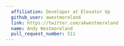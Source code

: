 ```yaml
---
  affiliation: Developer at Elevator Up
  github_user: awestmoreland
  link: https://twitter.com/akwestmoreland
  name: Andy Westmoreland
  pull_request_number: 511
---
```

